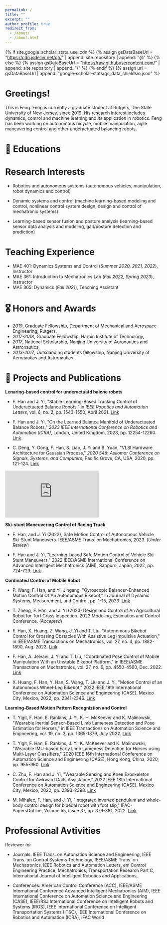 ```yaml
---
permalink: /
title: ""
excerpt: ""
author_profile: true
redirect_from: 
  - /about/
  - /about.html
---
```


{% if site.google_scholar_stats_use_cdn %}
{% assign gsDataBaseUrl = "https://cdn.jsdelivr.net/gh/" | append: site.repository | append: "@" %}
{% else %}
{% assign gsDataBaseUrl = "https://raw.githubusercontent.com/" | append: site.repository | append: "/" %}
{% endif %}
{% assign url = gsDataBaseUrl | append: "google-scholar-stats/gs_data_shieldsio.json" %}

<span class='anchor' id='about-me'></span>

# Greetings!
This is Feng. Feng is currently a graduate student at Rutgers, The State University of New Jersey, since 2019. His research interest includes dynamics, control and machine learning and its application in robotics. Feng has been working on autonomous bicycle, mobile manipulation, agile maneuvering control and other underactuated balancing robots. 

# 📖 Educations



# Research Interests

- Robotics and autonomous systems (autonomous vehicles, manipulation, robot dynamics and control)

- Dynamic systems and control (machine learning-based modeling and control, nonlinear control system design,  design and control of mechatronic systems)

- Learning-based sensor fusion and posture analysis
(learning-based sensor data analysis and modeling, 
gait/posture detection and prediction)






# Teaching Experience
- MAE 401: Dynamics Systems and Control (*Summer 2020, 2021, 2022*), Instructor
- MAE 361: Introduction to Mechatronics Lab (*Fall 2022, Spring 2023*), Instructor
- MAE 365: Dynamics (*Fall 2021*), Teaching Assistant



# 🎖 Honors and Awards
- *2019*, Graduate Fellowship, Department of Mechanical and Aerospace Engineering, Rutgers.
- *2017-2018*, Graduate Fellowship, Harbin Institute of Technology, 
- *2017*, National Scholarship, Nanjing University of Aeronautics and Astronautics, 
- *2013-2017*, Outsdanding students fellowship, Nanjing University of Aeronautics and Astronautics



# 📝 Projects and Publications 

<b> Lenaring-based control for underactuatd balcne robots </b>

- F. Han and J. Yi, "Stable Learning-Based Tracking Control of Underactuated Balance Robots," in *IEEE Robotics and Automation Letters*, vol. 6, no. 2, pp. 1543-1550, April 2021. <a href="https://ieeexplore.ieee.org/abstract/document/9345449/"> Link</a>

- F. Han and J. Yi, "On the Learned Balance Manifold of Underactuated Balance Robots," *2023 IEEE International Conference on Robotics and Automation (ICRA)*, London, United Kingdom, 2023, pp. 12254-12260. <a href="https://ieeexplore.ieee.org/abstract/document/10161088/"> Link</a>

- C. Deng, Y. Gong, F. Han, S. Liao, J. Yi and B. Yuan, "VLSI Hardware Architecture for Gaussian Process," *2020 54th Asilomar Conference on Signals, Systems, and Computers*, Pacific Grove, CA, USA, 2020, pp. 121-124. <a href="https://ieeexplore.ieee.org/abstract/document/9443272"> Link</a>










<div class="auto-resizable-iframe">
  <div>
    <iframe frameborder="0" allowfullscreen="" src="https://www.youtube.com/embed/UNvMRVXNZ0U"></iframe>
  </div>
</div>



<div class='paper-box-text' markdown="1">

<b> Ski-stunt Maneuvering Control of Racing Truck </b>



- F. Han, and J. Yi (2023), Safe Motion Control of Autonomous Vehicle Ski-Stunt Maneuvers. IEEE/ASME Trans. on Mechatronics, 2023. (*Under Review*)


- F. Han and J. Yi, "Learning-based Safe Motion Control of Vehicle Ski-Stunt Maneuvers," 2022 IEEE/ASME International Conference on Advanced Intelligent Mechatronics (AIM), Sapporo, Japan, 2022, pp. 724-729. <a href="https://ieeexplore.ieee.org/abstract/document/9863309/"> Link</a>

<div class='paper-box-text' markdown="1">


<b> Cordinated Control of Mobile Robot </b><br /> 

- P. Wang, F. Han, and Yi, Jingang, "Gyroscopic Balancer-Enhanced Motion Control Of An Autonomous Bikebot," in Journal of Dynamic Systems, Measurement, and Control, pp. 1-15, 2023. <a href="https://asmedigitalcollection.asme.org/dynamicsystems/article/doi/10.1115/1.4063014/1164571"> Link</a>


- T. Zheng, F. Han, and J. Yi (2023) Design and Control of An Agricultural Robot for Turf Grass Inspection. 2023 Modeling, Estimation and Control Conference. (*Accepted*)



- F. Han, X. Huang, Z. Wang, J. Yi and T. Liu, "Autonomous Bikebot Control for Crossing Obstacles With Assistive Leg Impulsive Actuation," in IEEE/ASME Transactions on Mechatronics, vol. 27, no. 4, pp. 1882-1890, Aug. 2022. <a href="https://ieeexplore.ieee.org/abstract/document/9781431/"> Link</a>



- F. Han, A. Jelvani, J. Yi and T. Liu, "Coordinated Pose Control of Mobile Manipulation With an Unstable Bikebot Platform," in IEEE/ASME Transactions on Mechatronics, vol. 27, no. 6, pp. 4550-4560, Dec. 2022. <a href="https://ieeexplore.ieee.org/abstract/document/9750394/"> Link</a>



- X. Huang, F. Han, Y. Han, S. Wang, T. Liu and J. Yi, "Motion Control of an Autonomous Wheel-Leg Bikebot," 2022 IEEE 18th International Conference on Automation Science and Engineering (CASE), Mexico City, Mexico, 2022, pp. 2341-2346. <a href="https://ieeexplore.ieee.org/abstract/document/9926543/"> Link</a>

<div class='paper-box-text' markdown="1">


<b> Learning-Based Motion Pattern Recogniztion and Control </b>

- T. Yigit, F. Han, E. Rankins, J. Yi, K. H. McKeever and K. Malinowski, "Wearable Inertial Sensor-Based Limb Lameness Detection and Pose Estimation for Horses," in IEEE Transactions on Automation Science and Engineering, vol. 19, no. 3, pp. 1365-1379, July 2022. <a href="https://ieeexplore.ieee.org/abstract/document/9743494"> Link</a>



- T. Yigit, F. Han, E. Rankins, J. Yi, K. McKeever and K. Malinowski, "Wearable IMU-based Early Limb Lameness Detection for Horses using Multi-Layer Classifiers," 2020 IEEE 16th International Conference on Automation Science and Engineering (CASE), Hong Kong, China, 2020, pp. 955-960. <a href="https://ieeexplore.ieee.org/abstract/document/9216873"> Link</a>


- C. Zhu, F. Han and J. Yi, "Wearable Sensing and Knee Exoskeleton Control for Awkward Gaits Assistance," 2022 IEEE 18th International Conference on Automation Science and Engineering (CASE), Mexico City, Mexico, 2022, pp. 2393-2398. <a href="https://ieeexplore.ieee.org/abstract/document/9926655"> Link</a>

- M. Mihalec, F. Han, and J. Yi, "Integrated inverted pendulum and whole-body control design for bipedal robot with foot slip," IFAC-PapersOnLine,
Volume 55, Issue 37, pp. 376-381, 2022. <a href="https://www.sciencedirect.com/science/article/pii/S2405896322028555"> Link</a>

<div class='paper-box-text' markdown="1">







# Professional Avtivities

Reviewer for
- Journals: IEEE Trans. on Automation Science and Engineering, IEEE Trans. on Control Systems Technology, IEEE/ASME Trans. on Mechatronics, IEEE Robotics and Automation Letters, em Control Engineering Practice, Mechatronics, Transportation Research Part C, International Journal of Intelligent Robotics and Applications,

- Conferences: American Control Conference (ACC), IEEE/ASME International Conference Advanced Intelligent Mechatronics (AIM), IEEE International Conference on Automation Science and Engineering (CASE), IEEE/RSJ International Conference on Intelligent Robots and Systems (IROS), IEEE International Conference on Intelligent Transportation Systems (ITSC), IEEE International Conference on Robotics and Automation (ICRA), IFAC World